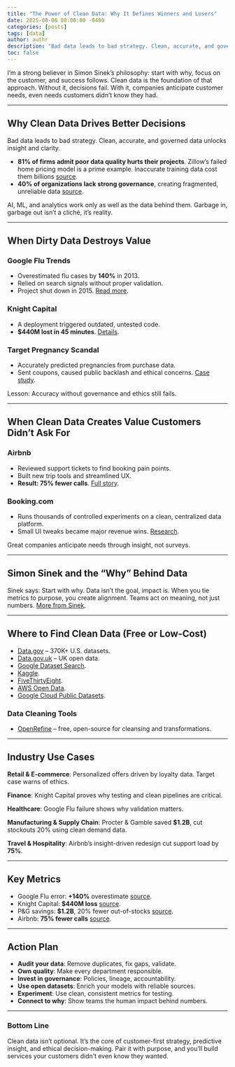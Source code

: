 ```yaml
---
title: "The Power of Clean Data: Why It Defines Winners and Losers"
date: 2025-08-06 08:00:00 -0400
categories: [posts]
tags: [data]
author: authr
description: "Bad data leads to bad strategy. Clean, accurate, and governed data unlocks insight and clarity."
toc: false
---
```



I’m a strong believer in Simon Sinek’s philosophy: start with why, focus on the customer, and success follows. Clean data is the foundation of that approach. Without it, decisions fail. With it, companies anticipate customer needs, even needs customers didn’t know they had.

---

## Why Clean Data Drives Better Decisions

Bad data leads to bad strategy. Clean, accurate, and governed data unlocks insight and clarity.

- **81% of firms admit poor data quality hurts their projects**. Zillow’s failed home pricing model is a prime example. Inaccurate training data cost them billions [source](https://www.techradar.com/pro/ai-and-machine-learning-projects-will-fail-without-good-data).
- **40% of organizations lack strong governance**, creating fragmented, unreliable data [source](https://www.techradar.com/pro/what-is-dirty-data-and-why-is-it-important-for-businesses-to-eliminate-it).

AI, ML, and analytics work only as well as the data behind them. Garbage in, garbage out isn’t a cliché, it’s reality.

---

## When Dirty Data Destroys Value

### Google Flu Trends
- Overestimated flu cases by **140%** in 2013.
- Relied on search signals without proper validation.
- Project shut down in 2015.
[Read more](https://www.wired.com/2015/10/can-learn-epic-failure-google-flu-trends).

### Knight Capital
- A deployment triggered outdated, untested code.
- **$440M lost in 45 minutes**.
[Details](https://www.linkedin.com/pulse/from-big-data-bad-decisions-when-too-much-leads-andre-ripla-pgcert-3hkue).

### Target Pregnancy Scandal
- Accurately predicted pregnancies from purchase data.
- Sent coupons, caused public backlash and ethical concerns.
[Case study](https://www.linkedin.com/pulse/from-big-data-bad-decisions-when-too-much-leads-andre-ripla-pgcert-3hkue).

Lesson: Accuracy without governance and ethics still fails.

---

## When Clean Data Creates Value Customers Didn’t Ask For

### Airbnb
- Reviewed support tickets to find booking pain points.
- Built new trip tools and streamlined UX.
- **Result: 75% fewer calls**.
[Full story](https://www.wired.com/2014/05/the-next-big-thing-you-missed-airbnb-uses-human-brains-to-crunch-data-better-than-computers).

### Booking.com
- Runs thousands of controlled experiments on a clean, centralized data platform.
- Small UI tweaks became major revenue wins.
[Research](https://arxiv.org/abs/1710.08217).

Great companies anticipate needs through insight, not surveys.

---

## Simon Sinek and the “Why” Behind Data

Sinek says: Start with why. Data isn’t the goal, impact is. When you tie metrics to purpose, you create alignment. Teams act on meaning, not just numbers.
[More from Sinek](https://simonsinek.com/stories/what-most-leaders-miss-when-looking-at-their-data).

---

## Where to Find Clean Data (Free or Low-Cost)

- [Data.gov](https://www.data.gov) – 370K+ U.S. datasets.
- [Data.gov.uk](https://data.gov.uk) – UK open data.
- [Google Dataset Search](https://datasetsearch.research.google.com).
- [Kaggle](https://www.kaggle.com/datasets).
- [FiveThirtyEight](https://data.fivethirtyeight.com).
- [AWS Open Data](https://registry.opendata.aws).
- [Google Cloud Public Datasets](https://cloud.google.com/public-datasets).

### Data Cleaning Tools
- [OpenRefine](https://openrefine.org) – free, open-source for cleansing and transformations.

---

## Industry Use Cases

**Retail & E-commerce**: Personalized offers driven by loyalty data. Target case warns of ethics.

**Finance**: Knight Capital proves why testing and clean pipelines are critical.

**Healthcare**: Google Flu failure shows why validation matters.

**Manufacturing & Supply Chain**: Procter & Gamble saved **$1.2B**, cut stockouts 20% using clean demand data.

**Travel & Hospitality**: Airbnb’s insight-driven redesign cut support load by **75%**.

---

## Key Metrics

- Google Flu error: **+140%** overestimate [source](https://www.wired.com/2015/10/can-learn-epic-failure-google-flu-trends).
- Knight Capital: **$440M loss** [source](https://www.linkedin.com/pulse/from-big-data-bad-decisions-when-too-much-leads-andre-ripla-pgcert-3hkue).
- P&G savings: **$1.2B**, 20% fewer out-of-stocks [source](https://www.linkedin.com/pulse/from-big-data-bad-decisions-when-too-much-leads-andre-ripla-pgcert-3hkue).
- Airbnb: **75% fewer calls** [source](https://careerbootcamps.loyno.edu/blog/data-analytics/free-public-data-sets-for-data-analytics-projects).

---

## Action Plan

- **Audit your data**: Remove duplicates, fix gaps, validate.
- **Own quality**: Make every department responsible.
- **Invest in governance**: Policies, lineage, accountability.
- **Use open datasets**: Enrich your models with reliable sources.
- **Experiment**: Use clean, consistent metrics for testing.
- **Connect to why**: Show teams the human impact behind numbers.

---

### Bottom Line

Clean data isn’t optional. It’s the core of customer-first strategy, predictive insight, and ethical decision-making. Pair it with purpose, and you’ll build services your customers didn’t even know they wanted.

